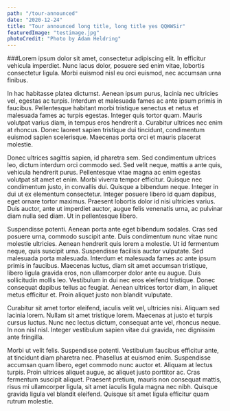 ```yaml
---
path: "/tour-announced"
date: "2020-12-24"
title: "Tour announced long title, long title yes QQWWSir"
featuredImage: "testimage.jpg"
photoCredit: "Photo by Adam Heldring"
---
```


###Lorem ipsum dolor sit amet, consectetur adipiscing elit. In efficitur vehicula imperdiet. Nunc lacus dolor, posuere sed enim vitae, lobortis consectetur ligula. Morbi euismod nisl eu orci euismod, nec accumsan urna finibus.


In hac habitasse platea dictumst. Aenean ipsum purus, lacinia nec ultricies vel, egestas ac turpis. Interdum et malesuada fames ac ante ipsum primis in faucibus. Pellentesque habitant morbi tristique senectus et netus et malesuada fames ac turpis egestas. Integer quis tortor quam. Mauris volutpat varius diam, in tempus eros hendrerit a. Curabitur ultrices nec enim at rhoncus. Donec laoreet sapien tristique dui tincidunt, condimentum euismod sapien scelerisque. Maecenas porta orci et mauris placerat molestie.

Donec ultrices sagittis sapien, id pharetra sem. Sed condimentum ultrices leo, dictum interdum orci commodo sed. Sed velit neque, mattis a ante quis, vehicula hendrerit purus. Pellentesque vitae magna ac enim egestas volutpat sit amet et enim. Morbi viverra tempor efficitur. Quisque nec condimentum justo, in convallis dui. Quisque a bibendum neque. Integer in dui ut ex elementum consectetur. Integer posuere libero id quam dapibus, eget ornare tortor maximus. Praesent lobortis dolor id nisi ultricies varius. Duis auctor, ante ut imperdiet auctor, augue felis venenatis urna, ac pulvinar diam nulla sed diam. Ut in pellentesque libero.

Suspendisse potenti. Aenean porta ante eget bibendum sodales. Cras sed posuere urna, commodo suscipit ante. Duis condimentum nunc vitae nunc molestie ultricies. Aenean hendrerit quis lorem a molestie. Ut id fermentum neque, quis suscipit urna. Suspendisse facilisis auctor vulputate. Sed malesuada porta malesuada. Interdum et malesuada fames ac ante ipsum primis in faucibus. Maecenas luctus, diam sit amet accumsan tristique, libero ligula gravida eros, non ullamcorper dolor ante eu augue. Duis sollicitudin mollis leo. Vestibulum in dui nec eros eleifend tristique. Donec consequat dapibus tellus ac feugiat. Aenean ultrices tortor diam, in aliquet metus efficitur et. Proin aliquet justo non blandit vulputate.

Curabitur sit amet tortor eleifend, iaculis velit vel, ultricies nisi. Aliquam sed lacinia lorem. Nullam sit amet tristique lorem. Maecenas at justo et turpis cursus luctus. Nunc nec lectus dictum, consequat ante vel, rhoncus neque. In non nisl nisl. Integer vestibulum sapien vitae dui gravida, nec dignissim ante fringilla.

Morbi ut velit felis. Suspendisse potenti. Vestibulum faucibus efficitur ante, at tincidunt diam pharetra nec. Phasellus at euismod enim. Suspendisse accumsan quam libero, eget commodo nunc auctor et. Aliquam at lectus turpis. Proin ultrices aliquet augue, ac aliquet justo porttitor ac. Cras fermentum suscipit aliquet. Praesent pretium, mauris non consequat mattis, risus mi ullamcorper ligula, sit amet iaculis ligula magna nec nibh. Quisque gravida ligula vel blandit eleifend. Quisque sit amet ligula efficitur quam rutrum molestie.